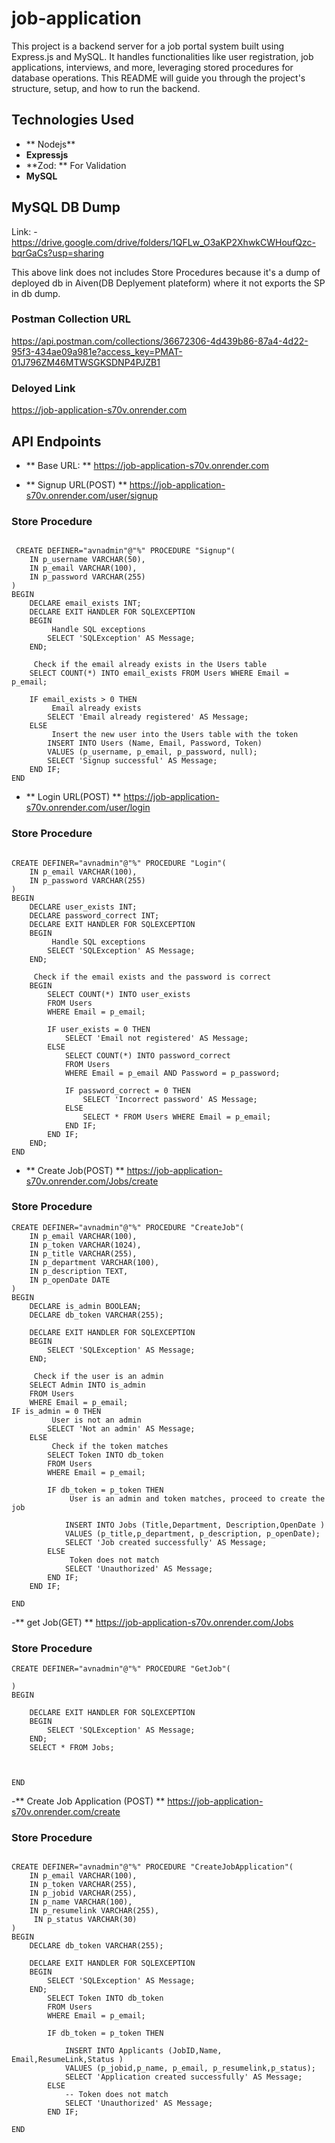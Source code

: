 # job-application

This project is a backend server for a job portal system built using Express.js and MySQL. It handles functionalities like user registration, job applications, interviews, and more, leveraging stored procedures for database operations. This README will guide you through the project's structure, setup, and how to run the backend.

## Technologies Used

- ** Nodejs**
- **Expressjs**
- **Zod: ** For Validation
- **MySQL** 


## MySQL DB Dump

Link: - https://drive.google.com/drive/folders/1QFLw_O3aKP2XhwkCWHoufQzc-bqrGaCs?usp=sharing


This above link does not includes Store Procedures because it's a dump of deployed db in Aiven(DB Deplyement plateform) where it not exports the SP in db dump.

### Postman Collection URL

https://api.postman.com/collections/36672306-4d439b86-87a4-4d22-95f3-434ae09a981e?access_key=PMAT-01J796ZM46MTWSGKSDNP4PJZB1


### Deloyed Link 
https://job-application-s70v.onrender.com

## API Endpoints

- ** Base URL: ** https://job-application-s70v.onrender.com


- ** Signup URL(POST) ** https://job-application-s70v.onrender.com/user/signup

 ### Store Procedure
```

 CREATE DEFINER="avnadmin"@"%" PROCEDURE "Signup"(
    IN p_username VARCHAR(50),
    IN p_email VARCHAR(100),
    IN p_password VARCHAR(255)
)
BEGIN
    DECLARE email_exists INT;
    DECLARE EXIT HANDLER FOR SQLEXCEPTION
    BEGIN
         Handle SQL exceptions
        SELECT 'SQLException' AS Message;
    END;

     Check if the email already exists in the Users table
    SELECT COUNT(*) INTO email_exists FROM Users WHERE Email = p_email;

    IF email_exists > 0 THEN
         Email already exists
        SELECT 'Email already registered' AS Message;
    ELSE
         Insert the new user into the Users table with the token
        INSERT INTO Users (Name, Email, Password, Token)
        VALUES (p_username, p_email, p_password, null);
        SELECT 'Signup successful' AS Message;
    END IF;
END

```

- ** Login URL(POST) ** https://job-application-s70v.onrender.com/user/login

 ### Store Procedure
```

CREATE DEFINER="avnadmin"@"%" PROCEDURE "Login"(
    IN p_email VARCHAR(100),
    IN p_password VARCHAR(255)
)
BEGIN
    DECLARE user_exists INT;
    DECLARE password_correct INT;
    DECLARE EXIT HANDLER FOR SQLEXCEPTION
    BEGIN
         Handle SQL exceptions
        SELECT 'SQLException' AS Message;
    END;

     Check if the email exists and the password is correct
    BEGIN
        SELECT COUNT(*) INTO user_exists 
        FROM Users 
        WHERE Email = p_email;

        IF user_exists = 0 THEN
            SELECT 'Email not registered' AS Message;
        ELSE
            SELECT COUNT(*) INTO password_correct
            FROM Users
            WHERE Email = p_email AND Password = p_password;

            IF password_correct = 0 THEN
                SELECT 'Incorrect password' AS Message;
            ELSE
                SELECT * FROM Users WHERE Email = p_email;
            END IF;
        END IF;
    END;
END
```

- ** Create Job(POST) **  https://job-application-s70v.onrender.com/Jobs/create

 ### Store Procedure
```
CREATE DEFINER="avnadmin"@"%" PROCEDURE "CreateJob"(
    IN p_email VARCHAR(100),
    IN p_token VARCHAR(1024),
    IN p_title VARCHAR(255),
    IN p_department VARCHAR(100),
    IN p_description TEXT,
    IN p_openDate DATE
)
BEGIN
    DECLARE is_admin BOOLEAN;
    DECLARE db_token VARCHAR(255);

    DECLARE EXIT HANDLER FOR SQLEXCEPTION
    BEGIN
        SELECT 'SQLException' AS Message;
    END;

     Check if the user is an admin
    SELECT Admin INTO is_admin
    FROM Users
    WHERE Email = p_email;
IF is_admin = 0 THEN
         User is not an admin
        SELECT 'Not an admin' AS Message;
    ELSE
         Check if the token matches
        SELECT Token INTO db_token
        FROM Users
        WHERE Email = p_email;

        IF db_token = p_token THEN
             User is an admin and token matches, proceed to create the job
            
            INSERT INTO Jobs (Title,Department, Description,OpenDate )
            VALUES (p_title,p_department, p_description, p_openDate);
            SELECT 'Job created successfully' AS Message;
        ELSE
             Token does not match
            SELECT 'Unauthorized' AS Message;
        END IF;
    END IF;
    
END
```
-** get Job(GET) **  https://job-application-s70v.onrender.com/Jobs
 ### Store Procedure

```
CREATE DEFINER="avnadmin"@"%" PROCEDURE "GetJob"(
    
)
BEGIN

    DECLARE EXIT HANDLER FOR SQLEXCEPTION
    BEGIN
        SELECT 'SQLException' AS Message;
    END;
	SELECT * FROM Jobs;
    
   
    
END
```

-** Create Job Application (POST) **  https://job-application-s70v.onrender.com/create


 ### Store Procedure
```

CREATE DEFINER="avnadmin"@"%" PROCEDURE "CreateJobApplication"(
    IN p_email VARCHAR(100),
    IN p_token VARCHAR(255),
    IN p_jobid VARCHAR(255),
    IN p_name VARCHAR(100),
    IN p_resumelink VARCHAR(255),
     IN p_status VARCHAR(30)
)
BEGIN
    DECLARE db_token VARCHAR(255);

    DECLARE EXIT HANDLER FOR SQLEXCEPTION
    BEGIN
        SELECT 'SQLException' AS Message;
    END;
        SELECT Token INTO db_token
        FROM Users
        WHERE Email = p_email;

        IF db_token = p_token THEN
            
            INSERT INTO Applicants (JobID,Name, Email,ResumeLink,Status )
            VALUES (p_jobid,p_name, p_email, p_resumelink,p_status);
            SELECT 'Application created successfully' AS Message;
        ELSE
            -- Token does not match
            SELECT 'Unauthorized' AS Message;
        END IF;
    
END

```